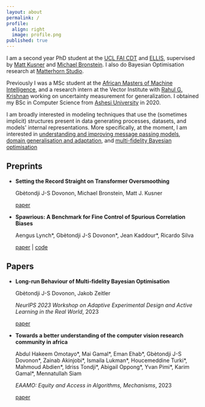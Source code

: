 ```yaml
---
layout: about
permalink: /
profile:
  align: right
  image: profile.png
published: true
---
```

I am a second year PhD student at the [UCL FAI CDT](https://www.ucl.ac.uk/foundational-ai-cdt/foundational-artificial-intelligence-mphilphd) and [ELLIS](https://ellis.eu/), supervised by [Matt Kusner](https://mkusner.github.io/) and [Michael Bronstein](https://www.cs.ox.ac.uk/people/michael.bronstein/). I also do Bayesian Optimisation research at [Matterhorn Studio](matterhorn.studio).

Previously I was a MSc student at the [African Masters of Machine Intelligence](https://aimsammi.org/), and a research intern at the Vector Institute with [Rahul G. Krishnan](http://www.cs.toronto.edu/~rahulgk/index.html) working on uncertainty measurement for generalization. I obtained my BSc in Computer Science from [Ashesi University](https://www.ashesi.edu.gh/) in 2020.

I am broadly interested in modeling techniques that use the (sometimes implicit) structures present in data generating processes, datasets, and models' internal representations. More specifically, at the moment, I am interested in [understanding and improving message passing models](https://arxiv.org/pdf/2401.04301.pdf), [domain generalisation and adaptation](https://arxiv.org/pdf/2303.05470.pdf), and [multi-fidelity Bayesian optimisation](https://arxiv.org/pdf/2312.12633.pdf)



## Preprints

- **Setting the Record Straight on Transformer Oversmoothing**
  
  Gbètondji J-S Dovonon, Michael Bronstein, Matt J. Kusner
  
  [paper](https://arxiv.org/pdf/2401.04301.pdf)


- **Spawrious: A Benchmark for Fine Control of Spurious Correlation Biases**
  
  Aengus Lynch*, Gbètondji J-S Dovonon*, Jean Kaddour*, Ricardo Silva
  
  [paper](https://arxiv.org/pdf/2303.05470.pdf) | [code](https://github.com/aengusl/spawrious)



## Papers

- **Long-run Behaviour of Multi-fidelity Bayesian Optimisation**
  
  Gbètondji J-S Dovonon, Jakob Zeitler
  
  *NeurIPS 2023 Workshop on Adaptive Experimental Design and Active Learning in the Real World*, 2023
  
  [paper](https://arxiv.org/pdf/2312.12633.pdf)


- **Towards a better understanding of the computer vision research community in africa**
  
  Abdul Hakeem Omotayo*, Mai Gamal*, Eman Ehab*, Gbètondji J-S Dovonon*, Zainab Akinjobi*, Ismaila Lukman*, Houcemeddine Turki*, Mahmoud Abdien*, Idriss Tondji*, Abigail Oppong*, Yvan Pimi*, Karim Gamal*, Mennatullah Siam
  
  *EAAMO: Equity and Access in Algorithms, Mechanisms*, 2023
  
  [paper](https://arxiv.org/pdf/2305.06773.pdf)
